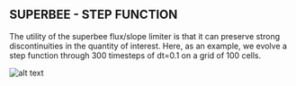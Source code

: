 ## SUPERBEE - STEP FUNCTION
The utility of the superbee flux/slope limiter is that it can preserve strong discontinuities in the quantity of interest. Here, as an example, we evolve a step function through 300 timesteps of dt=0.1 on a grid of 100 cells.

![alt text](https://github.com/jakehanson/Hydrodynamics/blob/master/SUPERBEE/STEP_FUNCTION/sim.gif)